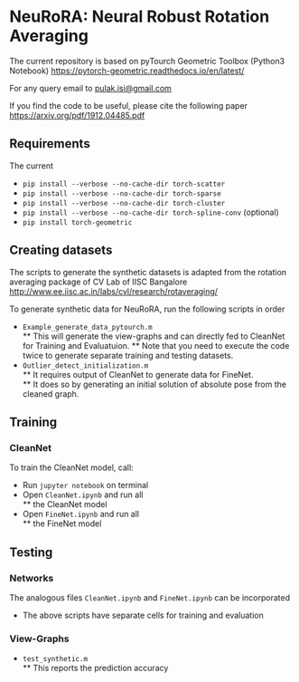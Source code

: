 
# NeuRoRA: Neural Robust Rotation Averaging

The current repository is based on pyTourch Geometric Toolbox (Python3 Notebook)
https://pytorch-geometric.readthedocs.io/en/latest/ 

For any query email to pulak.isi@gmail.com

If you find the code to be useful, please cite the following paper
https://arxiv.org/pdf/1912.04485.pdf

## Requirements
The current 

* `pip install --verbose --no-cache-dir torch-scatter`
* `pip install --verbose --no-cache-dir torch-sparse`
* `pip install --verbose --no-cache-dir torch-cluster`
* `pip install --verbose --no-cache-dir torch-spline-conv` (optional)
* `pip install torch-geometric` 

## Creating datasets
The scripts to generate the synthetic datasets is adapted from the rotation averaging package of CV Lab of IISC Bangalore
http://www.ee.iisc.ac.in/labs/cvl/research/rotaveraging/

To generate synthetic data for NeuRoRA, run the following scripts in order 
* `Example_generate_data_pytourch.m`  
** This will generate the view-graphs and can directly fed to CleanNet for Training and Evaluatuion. 
** Note that you need to execute the code twice to generate separate training and testing datasets.  
* `Outlier_detect_initialization.m`   
** It requires output of CleanNet to generate data for FineNet.   
** It does so by generating an initial solution of absolute pose from the cleaned graph.  

## Training

### CleanNet 

To train the CleanNet model, call:
* Run `jupyter notebook` on terminal 
* Open `CleanNet.ipynb` and run all   
** the CleanNet model
* Open `FineNet.ipynb` and run all   
** the FineNet model 

## Testing

### Networks 

The analogous files `CleanNet.ipynb` and `FineNet.ipynb` can be incorporated 
* The above scripts have separate cells for training and evaluation 

### View-Graphs 

* `test_synthetic.m`  
** This reports the prediction accuracy 

